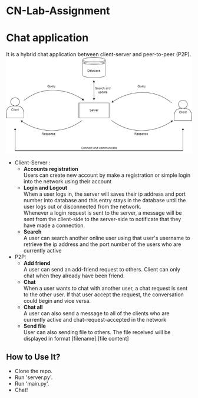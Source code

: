 # CN-Lab-Assignment
# Chat application

It is a hybrid chat application between client-server and peer-to-peer (P2P).<br/>
![Model](model.png)
* Client-Server :
    * **Accounts registration**<br/>
    Users can create new account by make a registration or simple login into the network using their account
    * **Login and Logout**<br/>
    When a user logs in, the server will saves their ip address and port number into database and this entry stays in the database until the user logs out or disconnected from the network.<br/>Whenever a login request is sent to the server, a message will be sent from the client-side to the server-side to notificate that they have made a connection.
    * **Search**<br/>
    A user can search another online user using that user's username to retrieve the ip address and the port number of the users who are currently active
* P2P:
    * **Add friend**<br/>
    A user can send an add-friend request to others. Client can only chat when they already have been friend.
    * **Chat**<br/>
    When a user wants to chat with another user, a chat request is sent to the other user. If that user accept the request, the conversation could begin and vice versa.
    * **Chat all**<br/>
    A user can also send a message to all of the clients who are currently active and chat-request-accepted in the network
     * **Send file**<br/>
    User can also sending file to others. The file received will be displayed in format [filename]:[file content]
    

## How to Use It?
* Clone the repo.
* Run 'server.py'.
* Run 'main.py'.
* Chat!
